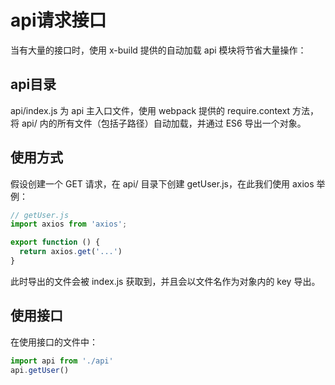 # api请求接口

当有大量的接口时，使用 x-build 提供的自动加载 api 模块将节省大量操作：

## api目录

api/index.js 为 api 主入口文件，使用 webpack 提供的 require.context 方法，将 api/ 内的所有文件（包括子路径）自动加载，并通过 ES6 导出一个对象。

## 使用方式

假设创建一个 GET 请求，在 api/ 目录下创建 getUser.js，在此我们使用 axios 举例：

```JavaScript 
// getUser.js
import axios from 'axios';

export function () {
  return axios.get('...')
}
```

此时导出的文件会被 index.js 获取到，并且会以文件名作为对象内的 key 导出。

## 使用接口

在使用接口的文件中：

```JavaScript
import api from './api'
api.getUser()
```